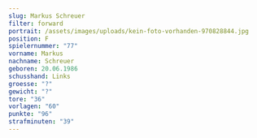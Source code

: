 ```yaml
---
slug: Markus Schreuer
filter: forward
portrait: /assets/images/uploads/kein-foto-vorhanden-970828844.jpg
position: F
spielernummer: "77"
vorname: Markus
nachname: Schreuer
geboren: 20.06.1986
schusshand: Links
groesse: "?"
gewicht: "?"
tore: "36"
vorlagen: "60"
punkte: "96"
strafminuten: "39"
---
```

